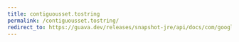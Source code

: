 ```yaml
---
title: contiguousset.tostring
permalink: /contiguousset.tostring/
redirect_to: https://guava.dev/releases/snapshot-jre/api/docs/com/google/common/collect/ContiguousSet.html#toString--
---
```


